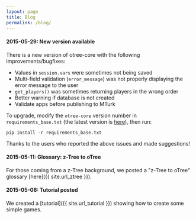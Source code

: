 ```yaml
---
layout: page
title: Blog
permalink: /blog/
---
```


#### 2015-05-29: New version available

There is a new version of otree-core with the following improvements/bugfixes:

* Values in `session.vars` were sometimes not being saved
* Multi-field validation (`error_message`) was not properly displaying the error message to the user
* `get_players()` was sometimes returning players in the wrong order
* Better warning if database is not created
* Validate apps before publishing to MTurk

To upgrade, modify the `otree-core` version number in `requirements_base.txt` (the
latest version is
[here](https://github.com/oTree-org/oTree/blob/master/requirements_base.txt)),
then run:

```
pip install -r requirements_base.txt
```

Thanks to the users who reported the above issues and made suggestions!

#### 2015-05-11: Glossary: z-Tree to oTree

For those coming from a z-Tree background, we posted a "z-Tree to oTree" glossary [here]({{ site.url_ztree }}).

#### 2015-05-06: Tutorial posted

We created a [tutorial]({{ site.url_tutorial }}) showing how to create some simple games.